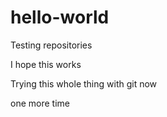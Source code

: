 # hello-world
Testing repositories


I hope this works


Trying this whole thing with git now

one more time
